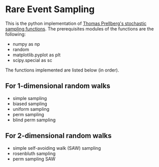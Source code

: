# Rare Event Sampling

This is the python implementation of [Thomas Prellberg's stochastic sampling functions](https://webspace.maths.qmul.ac.uk/t.prellberg/papers/pub084pre.pdf). 
The prerequisites modules of the functions are the following:

- numpy as np
- random
- matplotlib.pyplot as plt
- scipy.special as sc

The functions implemented are listed below (in order).

## For 1-dimensional random walks

- simple sampling 
- biased sampling
- uniform sampling
- perm sampling
- blind perm sampling

## For 2-dimensional random walks

- simple self-avoiding walk (SAW) sampling
- rosenbluth sampling
- perm sampling SAW
